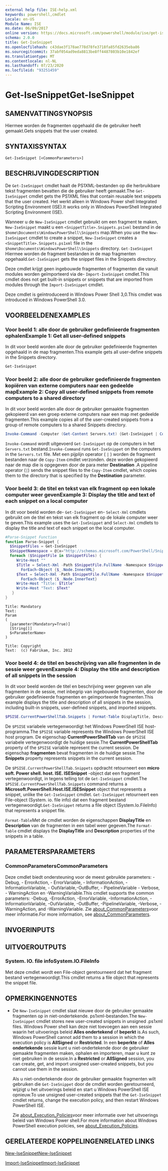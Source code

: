 ```yaml
---
external help file: ISE-help.xml
keywords: powershell,cmdlet
Locale: en-US
Module Name: ISE
ms.date: 06/09/2017
online version: https://docs.microsoft.com/powershell/module/ise/get-isesnippet?view=powershell-5.1&WT.mc_id=ps-gethelp
schema: 2.0.0
title: Get-IseSnippet
ms.openlocfilehash: c43dae3f178ae778d78fe3718fa85fd2635eba86
ms.sourcegitcommit: 37abf054ad9eda8813be8ff4487803b10e1842ef
ms.translationtype: MT
ms.contentlocale: nl-NL
ms.lasthandoff: 07/23/2020
ms.locfileid: "93251459"
---
```

# <span data-ttu-id="33442-103">Get-IseSnippet</span><span class="sxs-lookup"><span data-stu-id="33442-103">Get-IseSnippet</span></span>

## <span data-ttu-id="33442-104">SAMENVATTING</span><span class="sxs-lookup"><span data-stu-id="33442-104">SYNOPSIS</span></span>
<span data-ttu-id="33442-105">Hiermee worden de fragmenten opgehaald die de gebruiker heeft gemaakt.</span><span class="sxs-lookup"><span data-stu-id="33442-105">Gets snippets that the user created.</span></span>

## <span data-ttu-id="33442-106">SYNTAXIS</span><span class="sxs-lookup"><span data-stu-id="33442-106">SYNTAX</span></span>

```
Get-IseSnippet [<CommonParameters>]
```

## <span data-ttu-id="33442-107">BESCHRIJVING</span><span class="sxs-lookup"><span data-stu-id="33442-107">DESCRIPTION</span></span>

<span data-ttu-id="33442-108">De `Get-IseSnippet` cmdlet haalt de PS1XML-bestanden op die herbruikbare tekst fragmenten bevatten die de gebruiker heeft gemaakt.</span><span class="sxs-lookup"><span data-stu-id="33442-108">The `Get-IseSnippet` cmdlet gets the PS1XML files that contain reusable text snippets that the user created.</span></span> <span data-ttu-id="33442-109">Het werkt alleen in Windows Power shell Integrated Scripting Environment (ISE).</span><span class="sxs-lookup"><span data-stu-id="33442-109">It works only in Windows PowerShell Integrated Scripting Environment (ISE).</span></span>

<span data-ttu-id="33442-110">Wanneer u de `New-IseSnippet` cmdlet gebruikt om een fragment te maken, `New-IseSnippet` maakt u een `<SnippetTitle>.Snippets.ps1xml` bestand in de `$home\Documents\WindowsPowerShell\Snippets` map.</span><span class="sxs-lookup"><span data-stu-id="33442-110">When you use the `New-IseSnippet` cmdlet to create a snippet, `New-IseSnippet` creates a `<SnippetTitle>.Snippets.ps1xml` file in the `$home\Documents\WindowsPowerShell\Snippets` directory.</span></span>
<span data-ttu-id="33442-111">`Get-IseSnippet` Hiermee worden de fragment bestanden in de map fragmenten opgehaald.</span><span class="sxs-lookup"><span data-stu-id="33442-111">`Get-IseSnippet` gets the snippet files in the Snippets directory.</span></span>

<span data-ttu-id="33442-112">Deze cmdlet krijgt geen ingebouwde fragmenten of fragmenten die vanuit modules worden geïmporteerd via de- `Import-IseSnippet` cmdlet.</span><span class="sxs-lookup"><span data-stu-id="33442-112">This cmdlet does not get built-in snippets or snippets that are imported from modules through the `Import-IseSnippet` cmdlet.</span></span>

<span data-ttu-id="33442-113">Deze cmdlet is geïntroduceerd in Windows Power Shell 3,0.</span><span class="sxs-lookup"><span data-stu-id="33442-113">This cmdlet was introduced in Windows PowerShell 3.0.</span></span>

## <span data-ttu-id="33442-114">VOORBEELDEN</span><span class="sxs-lookup"><span data-stu-id="33442-114">EXAMPLES</span></span>

### <span data-ttu-id="33442-115">Voor beeld 1: alle door de gebruiker gedefinieerde fragmenten ophalen</span><span class="sxs-lookup"><span data-stu-id="33442-115">Example 1: Get all user-defined snippets</span></span>

<span data-ttu-id="33442-116">In dit voor beeld worden alle door de gebruiker gedefinieerde fragmenten opgehaald in de map fragmenten.</span><span class="sxs-lookup"><span data-stu-id="33442-116">This example gets all user-define snippets in the Snippets directory.</span></span>

```powershell
Get-IseSnippet
```

### <span data-ttu-id="33442-117">Voor beeld 2: alle door de gebruiker gedefinieerde fragmenten kopiëren van externe computers naar een gedeelde map</span><span class="sxs-lookup"><span data-stu-id="33442-117">Example 2: Copy all user-defined snippets from remote computers to a shared directory</span></span>

<span data-ttu-id="33442-118">In dit voor beeld worden alle door de gebruiker gemaakte fragmenten gekopieerd van een groep externe computers naar een map met gedeelde fragmenten.</span><span class="sxs-lookup"><span data-stu-id="33442-118">This example copies all of the user-created snippets from a group of remote computers to a shared Snippets directory.</span></span>

```powershell
Invoke-Command -Computer (Get-Content Servers.txt) {Get-IseSnippet | Copy-Item -Destination \\Server01\Share01\Snippets}
```

<span data-ttu-id="33442-119">`Invoke-Command` wordt uitgevoerd `Get-IseSnippet` op de computers in het `Servers.txt` bestand.</span><span class="sxs-lookup"><span data-stu-id="33442-119">`Invoke-Command` runs `Get-IseSnippet` on the computers in the `Servers.txt` file.</span></span> <span data-ttu-id="33442-120">Met een pijplijn operator ( `|` ) worden de fragment bestanden naar de `Copy-Item` cmdlet verzonden. deze worden gekopieerd naar de map die is opgegeven door de para meter **Destination** .</span><span class="sxs-lookup"><span data-stu-id="33442-120">A pipeline operator (`|`) sends the snippet files to the `Copy-Item` cmdlet, which copies them to the directory that is specified by the **Destination** parameter.</span></span>

### <span data-ttu-id="33442-121">Voor beeld 3: de titel en tekst van elk fragment op een lokale computer weer geven</span><span class="sxs-lookup"><span data-stu-id="33442-121">Example 3: Display the title and text of each snippet on a local computer</span></span>

<span data-ttu-id="33442-122">In dit voor beeld worden de- `Get-IseSnippet` en- `Select-Xml` cmdlets gebruikt om de titel en tekst van elk fragment op de lokale computer weer te geven.</span><span class="sxs-lookup"><span data-stu-id="33442-122">This example uses the `Get-IseSnippet` and `Select-Xml` cmdlets to display the title and text of each snippet on the local computer.</span></span>

```powershell
#Parse-Snippet Function
function Parse-Snippet {
  $SnippetFiles = Get-IseSnippet
  $SnippetNamespace = @{x="http://schemas.microsoft.com/PowerShell/Snippets"}
  foreach ($SnippetFile in $SnippetFiles) {
     Write-Host ""
     $Title = Select-Xml -Path $SnippetFile.FullName -Namespace $SnippetNamespace -XPath "//x:Title" |
       ForEach-Object {$_.Node.InnerXML}
     $Text = Select-Xml -Path $SnippetFile.FullName -Namespace $SnippetNamespace -XPath "//x:Script" |
       ForEach-Object {$_.Node.InnerText}
     Write-Host "Title: $Title"
     Write-Host "Text: $Text"
   }
}
```

```Output
Title: Mandatory
Text:
Param
(
  [parameter(Mandatory=True)]
  [String[]]
  $<ParameterName>
)

Title: Copyright
Text:  (c) Fabrikam, Inc. 2012
```

### <span data-ttu-id="33442-123">Voor beeld 4: de titel en beschrijving van alle fragmenten in de sessie weer geven</span><span class="sxs-lookup"><span data-stu-id="33442-123">Example 4: Display the title and description of all snippets in the session</span></span>

<span data-ttu-id="33442-124">In dit voor beeld worden de titel en beschrijving weer gegeven van alle fragmenten in de sessie, met inbegrip van ingebouwde fragmenten, door de gebruiker gedefinieerde fragmenten en geïmporteerde fragmenten.</span><span class="sxs-lookup"><span data-stu-id="33442-124">This example displays the title and description of all snippets in the session, including built-in snippets, user-defined snippets, and imported snippets.</span></span>

```powershell
$PSISE.CurrentPowerShellTab.Snippets | Format-Table DisplayTitle, Description
```

<span data-ttu-id="33442-125">De `$PSISE` variabele vertegenwoordigt het Windows PowerShell ISE host-programma.</span><span class="sxs-lookup"><span data-stu-id="33442-125">The `$PSISE` variable represents the Windows PowerShell ISE host program.</span></span> <span data-ttu-id="33442-126">De eigenschap **CurrentPowerShellTab** van de `$PSISE` variabele vertegenwoordigt de huidige sessie.</span><span class="sxs-lookup"><span data-stu-id="33442-126">The **CurrentPowerShellTab** property of the `$PSISE` variable represent the current session.</span></span> <span data-ttu-id="33442-127">De eigenschap **fragmenten** bevat fragmenten in de huidige sessie.</span><span class="sxs-lookup"><span data-stu-id="33442-127">The **Snippets** property represents snippets in the current session.</span></span>

<span data-ttu-id="33442-128">De `$PSISE.CurrentPowerShellTab.Snippets` opdracht retourneert een **micro soft. Power shell. host. ISE. ISESnippet** -object dat een fragment vertegenwoordigt, in tegens telling tot de `Get-IseSnippet` cmdlet.</span><span class="sxs-lookup"><span data-stu-id="33442-128">The `$PSISE.CurrentPowerShellTab.Snippets` command returns a **Microsoft.PowerShell.Host.ISE.ISESnippet** object that represents a snippet, unlike the `Get-IseSnippet` cmdlet.</span></span> <span data-ttu-id="33442-129">`Get-IseSnippet` retourneert een File-object (System. io. file info) dat een fragment bestand vertegenwoordigt.</span><span class="sxs-lookup"><span data-stu-id="33442-129">`Get-IseSnippet` returns a file object (System.Io.FileInfo) that represents a snippet file.</span></span>

<span data-ttu-id="33442-130">`Format-Table`Met de cmdlet worden de eigenschappen **DisplayTitle** en **Description** van de fragmenten in een tabel weer gegeven.</span><span class="sxs-lookup"><span data-stu-id="33442-130">The `Format-Table` cmdlet displays the **DisplayTitle** and **Description** properties of the snippets in a table.</span></span>

## <span data-ttu-id="33442-131">PARAMETERS</span><span class="sxs-lookup"><span data-stu-id="33442-131">PARAMETERS</span></span>

### <span data-ttu-id="33442-132">CommonParameters</span><span class="sxs-lookup"><span data-stu-id="33442-132">CommonParameters</span></span>

<span data-ttu-id="33442-133">Deze cmdlet biedt ondersteuning voor de meest gebruikte parameters: -Debug, - ErrorAction, - ErrorVariable, - InformationAction, -InformationVariable, - OutVariable,-OutBuffer, - PipelineVariable - Verbose, - WarningAction en -WarningVariable.</span><span class="sxs-lookup"><span data-stu-id="33442-133">This cmdlet supports the common parameters: -Debug, -ErrorAction, -ErrorVariable, -InformationAction, -InformationVariable, -OutVariable, -OutBuffer, -PipelineVariable, -Verbose, -WarningAction, and -WarningVariable.</span></span> <span data-ttu-id="33442-134">Zie [about_CommonParameters](https://go.microsoft.com/fwlink/?LinkID=113216)voor meer informatie.</span><span class="sxs-lookup"><span data-stu-id="33442-134">For more information, see [about_CommonParameters](https://go.microsoft.com/fwlink/?LinkID=113216).</span></span>

## <span data-ttu-id="33442-135">INVOER</span><span class="sxs-lookup"><span data-stu-id="33442-135">INPUTS</span></span>

## <span data-ttu-id="33442-136">UITVOER</span><span class="sxs-lookup"><span data-stu-id="33442-136">OUTPUTS</span></span>

### <span data-ttu-id="33442-137">System. IO. file info</span><span class="sxs-lookup"><span data-stu-id="33442-137">System.IO.FileInfo</span></span>

<span data-ttu-id="33442-138">Met deze cmdlet wordt een File-object geretourneerd dat het fragment bestand vertegenwoordigt.</span><span class="sxs-lookup"><span data-stu-id="33442-138">This cmdlet returns a file object that represents the snippet file.</span></span>

## <span data-ttu-id="33442-139">OPMERKINGEN</span><span class="sxs-lookup"><span data-stu-id="33442-139">NOTES</span></span>

* <span data-ttu-id="33442-140">De `New-IseSnippet` cmdlet slaat nieuwe door de gebruiker gemaakte fragmenten op in niet-ondertekende. ps1xml-bestanden.</span><span class="sxs-lookup"><span data-stu-id="33442-140">The `New-IseSnippet` cmdlet stores new user-created snippets in unsigned .ps1xml files.</span></span> <span data-ttu-id="33442-141">Windows Power shell kan deze niet toevoegen aan een sessie waarin het uitvoerings beleid **Alles ondertekend** of **beperkt** is.</span><span class="sxs-lookup"><span data-stu-id="33442-141">As such, Windows PowerShell cannot add them to a session in which the execution policy is **AllSigned** or **Restricted**.</span></span> <span data-ttu-id="33442-142">In een **beperkte** of **Alles ondertekende** sessie kunt u niet-ondertekende door de gebruiker gemaakte fragmenten maken, ophalen en importeren, maar u kunt ze niet gebruiken in de sessie.</span><span class="sxs-lookup"><span data-stu-id="33442-142">In a **Restricted** or **AllSigned** session, you can create, get, and import unsigned user-created snippets, but you cannot use them in the session.</span></span>

  <span data-ttu-id="33442-143">Als u niet-ondertekende door de gebruiker gemaakte fragmenten wilt gebruiken die `Get-IseSnippet` door de cmdlet worden geretourneerd, wijzigt u het uitvoerings beleid en start u Windows PowerShell ISE opnieuw.</span><span class="sxs-lookup"><span data-stu-id="33442-143">To use unsigned user-created snippets that the `Get-IseSnippet` cmdlet returns, change the execution policy, and then restart Windows PowerShell ISE.</span></span>

  <span data-ttu-id="33442-144">Zie [about_Execution_Policies](../Microsoft.PowerShell.Core/About/about_Execution_Policies.md)voor meer informatie over het uitvoerings beleid van Windows Power shell.</span><span class="sxs-lookup"><span data-stu-id="33442-144">For more information about Windows PowerShell execution policies, see [about_Execution_Policies](../Microsoft.PowerShell.Core/About/about_Execution_Policies.md).</span></span>

## <span data-ttu-id="33442-145">GERELATEERDE KOPPELINGEN</span><span class="sxs-lookup"><span data-stu-id="33442-145">RELATED LINKS</span></span>

[<span data-ttu-id="33442-146">New-IseSnippet</span><span class="sxs-lookup"><span data-stu-id="33442-146">New-IseSnippet</span></span>](New-IseSnippet.md)

[<span data-ttu-id="33442-147">Import-IseSnippet</span><span class="sxs-lookup"><span data-stu-id="33442-147">Import-IseSnippet</span></span>](Import-IseSnippet.md)

